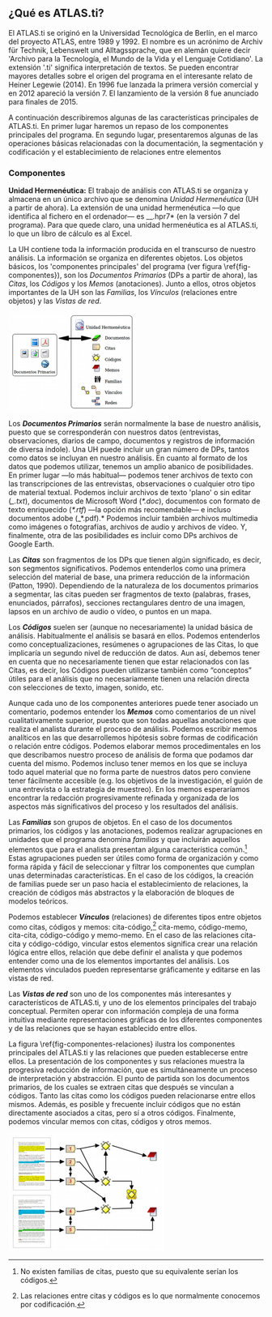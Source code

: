 ## ¿Qué es **ATLAS.ti**?

El ATLAS.ti se originó en la Universidad Tecnológica de Berlín, en el marco del proyecto ATLAS, entre 1989 y 1992. El nombre es un acrónimo de Archiv für Technik, Lebenswelt und Alltagssprache, que en alemán quiere decir 'Archivo para la Tecnología, el Mundo de la Vida y el Lenguaje Cotidiano'. La extensión '.ti' significa interpretación de textos. Se pueden encontrar mayores detalles sobre el origen del programa en el interesante relato de Heiner Legewie \(2014\). En 1996 fue lanzada la primera versión comercial y en 2012 apareció la versión 7. El lanzamiento de la versión 8 fue anunciado para finales de 2015.

A continuación describiremos algunas de las características principales de ATLAS.ti. En primer lugar haremos un repaso de los componentes principales del programa. En segundo lugar, presentaremos algunas de las operaciones básicas relacionadas con la documentación, la segmentación y codificación y el establecimiento de relaciones entre elementos

### Componentes

**Unidad Hermenéutica:** El trabajo de análisis con ATLAS.ti se organiza y almacena en un único archivo que se denomina _Unidad Hermenéutica_ \(UH a partir de ahora\). La extensión de una unidad hermenéutica —lo que identifica al fichero en el ordenador— es _\_.hpr7\* \(en la versión 7 del programa\). Para que quede claro, una unidad hermenéutica es al ATLAS.ti, lo que un libro de cálculo es al Excel.

La UH contiene toda la información producida en el transcurso de nuestro análisis. La información se organiza en diferentes objetos. Los objetos básicos, los 'componentes principales' del programa \(ver figura \ref{fig-componentes}\), son los _Documentos Primarios_ \(DPs a partir de ahora\), las _Citas_, los _Códigos_ y los _Memos_ \(anotaciones\). Junto a ellos, otros objetos importantes de la UH son las _Familias_, los _Vínculos_ \(relaciones entre objetos\) y las _Vistas de red_.

![Componentes](images/image-002.png)

Los _**Documentos Primarios**_ serán normalmente la base de nuestro análisis, puesto que se corresponderán con nuestros datos \(entrevistas, observaciones, diarios de campo, documentos y registros de información de diversa índole\). Una UH puede incluir un gran número de DPs, tantos como datos se incluyan en nuestro análisis. En cuanto al formato de los datos que podemos utilizar, tenemos un amplio abanico de posibilidades. En primer lugar —lo más habitual— podemos tener archivos de texto con las transcripciones de las entrevistas, observaciones o cualquier otro tipo de material textual. Podemos incluir archivos de texto 'plano' o sin editar \(_\_.txt_\), documentos de Microsoft Word \(_\*.doc_\), documentos con formato de texto enriquecido \(_\*.rtf_\) —la opción más recomendable— e incluso documentos adobe \(_\*.pdf\).\* Podemos incluir también archivos multimedia como imágenes o fotografías, archivos de audio y archivos de vídeo. Y, finalmente, otra de las posibilidades es incluir como DPs archivos de Google Earth.

Las _**Citas**_ son fragmentos de los DPs que tienen algún significado, es decir, son segmentos significativos. Podemos entenderlos como una primera selección del material de base, una primera reducción de la información \(Patton, 1990\). Dependiendo de la naturaleza de los documentos primarios a segmentar, las citas pueden ser fragmentos de texto \(palabras, frases, enunciados, párrafos\), secciones rectangulares dentro de una imagen, lapsos en un archivo de audio o vídeo, o puntos en un mapa.

Los _**Códigos**_ suelen ser \(aunque no necesariamente\) la unidad básica de análisis. Habitualmente el análisis se basará en ellos. Podemos entenderlos como conceptualizaciones, resúmenes o agrupaciones de las Citas, lo que implicaría un segundo nivel de reducción de datos. Aun así, debemos tener en cuenta que no necesariamente tienen que estar relacionados con las Citas, es decir, los Códigos pueden utilizarse también como “conceptos” útiles para el análisis que no necesariamente tienen una relación directa con selecciones de texto, imagen, sonido, etc.

Aunque cada uno de los componentes anteriores puede tener asociado un comentario, podemos entender los _**Memos**_ como comentarios de un nivel cualitativamente superior, puesto que son todas aquellas anotaciones que realiza el analista durante el proceso de análisis. Podemos escribir memos analíticos en las que desarrollemos hipótesis sobre formas de codificación o relación entre códigos. Podemos elaborar memos procedimentales en los que describamos nuestro proceso de análisis de forma que podamos dar cuenta del mismo. Podemos incluso tener memos en los que se incluya todo aquel material que no forma parte de nuestros datos pero conviene tener fácilmente accesible \(e.g. los objetivos de la investigación, el guión de una entrevista o la estrategia de muestreo\). En los memos esperaríamos encontrar la redacción progresivamente refinada y organizada de los aspectos más significativos del proceso y los resultados del análisis.

Las _**Familias**_ son grupos de objetos. En el caso de los documentos primarios, los códigos y las anotaciones, podemos realizar agrupaciones en unidades que el programa denomina _familias_ y que incluirán aquellos elementos que para el analista presentan alguna característica común.[^1] Estas agrupaciones pueden ser útiles como forma de organización y como forma rápida y fácil de seleccionar y filtrar los componentes que cumplan unas determinadas características. En el caso de los códigos, la creación de familias puede ser un paso hacia el establecimiento de relaciones, la creación de códigos más abstractos y la elaboración de bloques de modelos teóricos.

Podemos establecer _**Vínculos**_ (relaciones) de diferentes tipos entre objetos como citas, códigos y memos: cita-código,[^2] cita-memo, código-memo, cita-cita, código-código y memo-memo. En el caso de las relaciones cita-cita y código-código, vincular estos elementos significa crear una relación lógica entre ellos, relación que debe definir el analista y que podemos entender como una de los elementos importantes del análisis. Los elementos vinculados pueden representarse gráficamente y editarse en las vistas de red.

Las _**Vistas de red**_ son uno de los componentes más interesantes y característicos de ATLAS.ti, y uno de los elementos principales del trabajo conceptual. Permiten operar con información compleja de una forma intuitiva mediante representaciones gráficas de los diferentes componentes y de las relaciones que se hayan establecido entre ellos.

La figura \ref{fig-componentes-relaciones} ilustra los componentes principales del ATLAS.ti y las relaciones que pueden establecerse entre ellos. La presentación de los componentes y sus relaciones muestra la progresiva reducción de información, que es simultáneamente un proceso de interpretación y abstracción. El punto de partida son los documentos primarios, de los cuales se extraen citas que después se vinculan a códigos. Tanto las citas como los códigos pueden relacionarse entre ellos mismos. Además, es posible y frecuente incluir códigos que no están directamente asociados a citas, pero sí a otros códigos. Finalmente, podemos vincular memos con citas, códigos y otros memos.

![Componentes y relaciones\label{fig-componentes-relaciones}](images/image-003.png)

[^1]: No existen familias de citas, puesto que su equivalente serían los códigos.

[^2]: Las relaciones entre citas y códigos es lo que normalmente conocemos por codificación.
